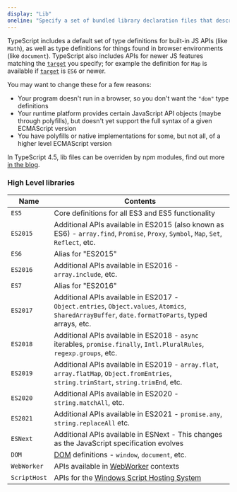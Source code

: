 ```yaml
---
display: "Lib"
oneline: "Specify a set of bundled library declaration files that describe the target runtime environment."
---
```


TypeScript includes a default set of type definitions for built-in JS APIs (like `Math`), as well as type definitions for things found in browser environments (like `document`).
TypeScript also includes APIs for newer JS features matching the [`target`](#target) you specify; for example the definition for `Map` is available if [`target`](#target) is `ES6` or newer.

You may want to change these for a few reasons:

- Your program doesn't run in a browser, so you don't want the `"dom"` type definitions
- Your runtime platform provides certain JavaScript API objects (maybe through polyfills), but doesn't yet support the full syntax of a given ECMAScript version
- You have polyfills or native implementations for some, but not all, of a higher level ECMAScript version

In TypeScript 4.5, lib files can be overriden by npm modules, find out more [in the blog](https://devblogs.microsoft.com/typescript/announcing-typescript-4-5-beta/#supporting-lib-from-node_modules).

### High Level libraries

| Name         | Contents                                                                                                                                          |
| ------------ | ------------------------------------------------------------------------------------------------------------------------------------------------- |
| `ES5`        | Core definitions for all ES3 and ES5 functionality                                                                                                |
| `ES2015`     | Additional APIs available in ES2015 (also known as ES6) - `array.find`, `Promise`, `Proxy`, `Symbol`, `Map`, `Set`, `Reflect`, etc.               |
| `ES6`        | Alias for "ES2015"                                                                                                                                |
| `ES2016`     | Additional APIs available in ES2016 - `array.include`, etc.                                                                                       |
| `ES7`        | Alias for "ES2016"                                                                                                                                |
| `ES2017`     | Additional APIs available in ES2017 - `Object.entries`, `Object.values`, `Atomics`, `SharedArrayBuffer`, `date.formatToParts`, typed arrays, etc. |
| `ES2018`     | Additional APIs available in ES2018 - `async` iterables, `promise.finally`, `Intl.PluralRules`, `regexp.groups`, etc.                             |
| `ES2019`     | Additional APIs available in ES2019 - `array.flat`, `array.flatMap`, `Object.fromEntries`, `string.trimStart`, `string.trimEnd`, etc.             |
| `ES2020`     | Additional APIs available in ES2020 - `string.matchAll`, etc.                                                                                     |
| `ES2021`     | Additional APIs available in ES2021 - `promise.any`, `string.replaceAll` etc.                                                                     |
| `ESNext`     | Additional APIs available in ESNext - This changes as the JavaScript specification evolves                                                        |
| `DOM`        | [DOM](https://developer.mozilla.org/docs/Glossary/DOM) definitions - `window`, `document`, etc.                                                   |
| `WebWorker`  | APIs available in [WebWorker](https://developer.mozilla.org/docs/Web/API/Web_Workers_API/Using_web_workers) contexts                              |
| `ScriptHost` | APIs for the [Windows Script Hosting System](https://wikipedia.org/wiki/Windows_Script_Host)                                                      |
